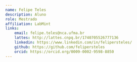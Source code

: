 ```yaml
---
name: Felipe Teles
description: Aluno
role: Mestrado
affiliation: LabMint
links:
	email: felipe.teles@nca.ufma.br
	lattes: http://lattes.cnpq.br/1740705526777136
	linkedin: https://www.linkedin.com/in/felipersteles/
	github: https://github.com/felipersteles
	orcid: https://orcid.org/0009-0002-9598-8850
---
```


